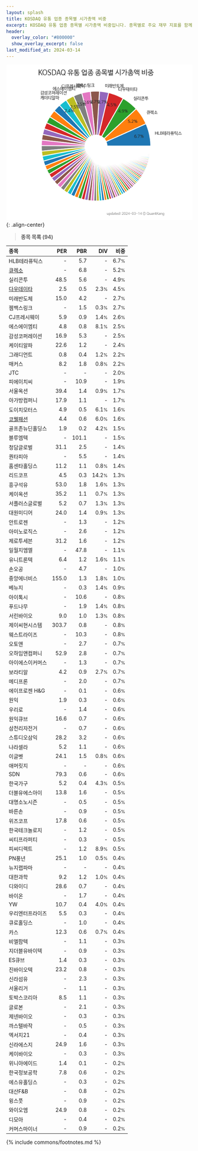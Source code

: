```yaml
---
layout: splash
title: KOSDAQ 유통 업종 종목별 시가총액 비중
excerpt: KOSDAQ 유통 업종 종목별 시가총액 비중입니다. 종목별로 주요 재무 지표를 함께 표시합니다.
header:
  overlay_color: "#800000"
  show_overlay_excerpt: false
last_modified_at: 2024-03-14
---
```



![KOSDAQ 유통 업종 종목별 시가총액 비중](/stats/sector/images/kosdaq_업종_유통_종목.png){: .align-center}


> **종목 목록 (94)**<a id="list"></a>

| **종목** | **PER** | **PBR** | **DIV** | **비중** |
| :------- | ------: | ------: | ------: | -------: |
| HLB테라퓨틱스 | - | 5.7 | - | 6.7<small>%</small> |
| [큐렉소](/060280/) | - | 6.8 | - | 5.2<small>%</small> |
| 실리콘투 | 48.5 | 5.6 | - | 4.9<small>%</small> |
| [다우데이타](/032190/) | 2.5 | 0.5 | 2.3<small>%</small> | 4.5<small>%</small> |
| 미래반도체 | 15.0 | 4.2 | - | 2.7<small>%</small> |
| 젬백스링크 | - | 1.5 | 0.3<small>%</small> | 2.7<small>%</small> |
| CJ프레시웨이 | 5.9 | 0.9 | 1.4<small>%</small> | 2.6<small>%</small> |
| 에스에이엠티 | 4.8 | 0.8 | 8.1<small>%</small> | 2.5<small>%</small> |
| 감성코퍼레이션 | 16.9 | 5.3 | - | 2.5<small>%</small> |
| 케이티알파 | 22.6 | 1.2 | - | 2.4<small>%</small> |
| 그래디언트 | 0.8 | 0.4 | 1.2<small>%</small> | 2.2<small>%</small> |
| 매커스 | 8.2 | 1.8 | 0.8<small>%</small> | 2.2<small>%</small> |
| JTC | - | - | - | 2.0<small>%</small> |
| 피에이치씨 | - | 10.9 | - | 1.9<small>%</small> |
| 서울옥션 | 39.4 | 1.4 | 0.9<small>%</small> | 1.7<small>%</small> |
| 아가방컴퍼니 | 17.9 | 1.1 | - | 1.7<small>%</small> |
| 도이치모터스 | 4.9 | 0.5 | 6.1<small>%</small> | 1.6<small>%</small> |
| [코웰패션](/033290/) | 4.4 | 0.6 | 6.0<small>%</small> | 1.6<small>%</small> |
| 골프존뉴딘홀딩스 | 1.9 | 0.2 | 4.2<small>%</small> | 1.5<small>%</small> |
| 블루엠텍 | - | 101.1 | - | 1.5<small>%</small> |
| 청담글로벌 | 31.1 | 2.5 | - | 1.4<small>%</small> |
| 퀀타피아 | - | 5.5 | - | 1.4<small>%</small> |
| 홈센타홀딩스 | 11.2 | 1.1 | 0.8<small>%</small> | 1.4<small>%</small> |
| 리드코프 | 4.5 | 0.3 | 14.2<small>%</small> | 1.3<small>%</small> |
| 흥구석유 | 53.0 | 1.8 | 1.6<small>%</small> | 1.3<small>%</small> |
| 케이옥션 | 35.2 | 1.1 | 0.7<small>%</small> | 1.3<small>%</small> |
| 서플러스글로벌 | 5.2 | 0.7 | 1.3<small>%</small> | 1.3<small>%</small> |
| 대원미디어 | 24.0 | 1.4 | 0.9<small>%</small> | 1.3<small>%</small> |
| 안트로젠 | - | 1.3 | - | 1.2<small>%</small> |
| 아미노로직스 | - | 2.6 | - | 1.2<small>%</small> |
| 제로투세븐 | 31.2 | 1.6 | - | 1.2<small>%</small> |
| 일월지엠엘 | - | 47.8 | - | 1.1<small>%</small> |
| 유니트론텍 | 6.4 | 1.2 | 1.6<small>%</small> | 1.1<small>%</small> |
| 손오공 | - | 4.7 | - | 1.0<small>%</small> |
| 중앙에너비스 | 155.0 | 1.3 | 1.8<small>%</small> | 1.0<small>%</small> |
| 베뉴지 | - | 0.3 | 1.4<small>%</small> | 0.9<small>%</small> |
| 아이톡시 | - | 10.6 | - | 0.8<small>%</small> |
| 푸드나무 | - | 1.9 | 1.4<small>%</small> | 0.8<small>%</small> |
| 서린바이오 | 9.0 | 1.0 | 1.3<small>%</small> | 0.8<small>%</small> |
| 제이씨현시스템 | 303.7 | 0.8 | - | 0.8<small>%</small> |
| 웨스트라이즈 | - | 10.3 | - | 0.8<small>%</small> |
| 오토앤 | - | 2.7 | - | 0.7<small>%</small> |
| 오하임앤컴퍼니 | 52.9 | 2.8 | - | 0.7<small>%</small> |
| 아이에스이커머스 | - | 1.3 | - | 0.7<small>%</small> |
| 보라티알 | 4.2 | 0.9 | 2.7<small>%</small> | 0.7<small>%</small> |
| 메디프론 | - | 2.0 | - | 0.7<small>%</small> |
| 에이프로젠 H&G | - | 0.1 | - | 0.6<small>%</small> |
| 원익 | 1.9 | 0.3 | - | 0.6<small>%</small> |
| 우리로 | - | 1.4 | - | 0.6<small>%</small> |
| 원익큐브 | 16.6 | 0.7 | - | 0.6<small>%</small> |
| 삼천리자전거 | - | 0.7 | - | 0.6<small>%</small> |
| 스튜디오삼익 | 28.2 | 3.2 | - | 0.6<small>%</small> |
| 나라셀라 | 5.2 | 1.1 | - | 0.6<small>%</small> |
| 이글벳 | 24.1 | 1.5 | 0.8<small>%</small> | 0.6<small>%</small> |
| 애머릿지 | - | - | - | 0.6<small>%</small> |
| SDN | 79.3 | 0.6 | - | 0.6<small>%</small> |
| 한국가구 | 5.2 | 0.4 | 4.3<small>%</small> | 0.5<small>%</small> |
| 더블유에스아이 | 13.8 | 1.6 | - | 0.5<small>%</small> |
| 대명소노시즌 | - | 0.5 | - | 0.5<small>%</small> |
| 바른손 | - | 0.9 | - | 0.5<small>%</small> |
| 위즈코프 | 17.8 | 0.6 | - | 0.5<small>%</small> |
| 한국테크놀로지 | - | 1.2 | - | 0.5<small>%</small> |
| 씨티프라퍼티 | - | 0.3 | - | 0.5<small>%</small> |
| 피씨디렉트 | - | 1.2 | 8.9<small>%</small> | 0.5<small>%</small> |
| PN풍년 | 25.1 | 1.0 | 0.5<small>%</small> | 0.4<small>%</small> |
| 뉴지랩파마 | - | - | - | 0.4<small>%</small> |
| 대한과학 | 9.2 | 1.2 | 1.0<small>%</small> | 0.4<small>%</small> |
| 디와이디 | 28.6 | 0.7 | - | 0.4<small>%</small> |
| 바이온 | - | 1.7 | - | 0.4<small>%</small> |
| YW | 10.7 | 0.4 | 4.0<small>%</small> | 0.4<small>%</small> |
| 우리엔터프라이즈 | 5.5 | 0.3 | - | 0.4<small>%</small> |
| 큐로홀딩스 | - | 1.0 | - | 0.4<small>%</small> |
| 카스 | 12.3 | 0.6 | 0.7<small>%</small> | 0.4<small>%</small> |
| 비엘팜텍 | - | 1.1 | - | 0.3<small>%</small> |
| 지더블유바이텍 | - | 0.9 | - | 0.3<small>%</small> |
| ES큐브 | 1.4 | 0.3 | - | 0.3<small>%</small> |
| 진바이오텍 | 23.2 | 0.8 | - | 0.3<small>%</small> |
| 신라섬유 | - | 2.3 | - | 0.3<small>%</small> |
| 서울리거 | - | 1.1 | - | 0.3<small>%</small> |
| 토박스코리아 | 8.5 | 1.1 | - | 0.3<small>%</small> |
| 글로본 | - | 2.1 | - | 0.3<small>%</small> |
| 제넨바이오 | - | 0.3 | - | 0.3<small>%</small> |
| 까스텔바작 | - | 0.5 | - | 0.3<small>%</small> |
| 엑서지21 | - | 0.4 | - | 0.3<small>%</small> |
| 신라에스지 | 24.9 | 1.6 | - | 0.3<small>%</small> |
| 케이바이오 | - | 0.3 | - | 0.3<small>%</small> |
| 위니아에이드 | 1.4 | 0.1 | - | 0.2<small>%</small> |
| 한국정보공학 | 7.8 | 0.6 | - | 0.2<small>%</small> |
| 에스유홀딩스 | - | 0.3 | - | 0.2<small>%</small> |
| 대산F&B | - | 0.8 | - | 0.2<small>%</small> |
| 윙스풋 | - | 0.9 | - | 0.2<small>%</small> |
| 와이오엠 | 24.9 | 0.8 | - | 0.2<small>%</small> |
| 디모아 | - | 0.4 | - | 0.2<small>%</small> |
| 커머스마이너 | - | 0.9 | - | 0.2<small>%</small> |

{% include commons/footnotes.md %}
